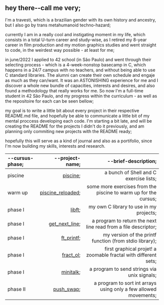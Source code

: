 hey there--call me very;
-----------------------
I'm a travesti, which is a brazilian gender with its own history and ancestry, but I also go by trans metahumanoid techno-hazard;

currently I am in a really cool and instigating moment in my life, which consists in a total U-turn career and study-wise, as I retired my 8-year career in film production and my motion graphics studies and went straight to code, in the weirdest way possible - at least for me;

in june/2022 I applied to 42 school (in São Paulo) and went through their selecting process - which is a 4-week-nonstop basecamp in C, which happens in a 24/7 campus with no teachers, and without being able to use C standard libraries. The alumni can create their own schedule and engaje as much as they can/want. It was an ASTONISHING experience for me and I discover a whole new bundle of capacities, interests and desires, and also found a methodology that really works for me. So now I'm a full-time student in 42 São Paulo, and my progress within the curriculum - as well as the repositoire for each can be seen bellow;

my goal is to write a little bit about every project in their respective README.md file, and hopefully be able to communicate a little bit of my mental proccess developing each code. I'm starting a bit late, and will be creating the README for the projects I didn't do it previously, and am planning only commiting new projects with the README ready;

hopefully this will serve as a kind of journal and also as a portifolio, since I'm now building my skills, interests and research.

--cursus-phase; | --project-name; | --brief-description;
:----------- | -----------: | ----------------:
piscine      | [piscine](https://github.com/virtualvery/42_piscine "piscine title"); | a bunch of Shell and C exercise lists;
warm up | [piscine_reloaded](https://github.com/virtualvery/piscine_reloaded "piscine reloaded title"); | some more exercises from the piscine to warm up for the cursus;
phase I      | [libft](https://github.com/virtualvery/libft "libft"); | my own C library to use in my projects;
phase I      | [get_next_line](https://github.com/virtualvery/get_next_line "gnl"); | a program to return the next line read from a file descriptor;
phase I      | [ft_printf](https://github.com/virtualvery/ft_printf "printf"); | my version of the printf function (from stdio library);
phase I      | [fract_ol](https://github.com/virtualvery/fract_ol "fract_ol title"); | first graphical projet! a zoomable fractal with different sets;
phase I      | [minitalk](https://github.com/virtualvery/minitalk "minitalk title"); | a program to send strings via unix signals;
phase II     | [push_swap](https://github.com/virtualvery/push_swap "p_s title"); | a program to sort int arrays using only a few allowed movements;

<!--
**metavenoma/metavenoma** is a ✨ _special_ ✨ repository because its `README.md` (this file) appears on your GitHub profile.

Here are some ideas to get you started:

- 🔭 I’m currently working on ...
- 🌱 I’m currently learning ...
- 👯 I’m looking to collaborate on ...
- 🤔 I’m looking for help with ...
- 💬 Ask me about ...
- 📫 How to reach me: ...
- 😄 Pronouns: ...
- ⚡ Fun fact: ...
-->
